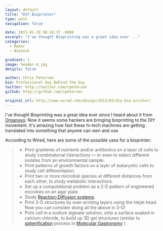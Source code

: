 ```yaml
---
layout: default
title: "DIY Bioprinter"
type: post
navigation: false

date: 2013-01-28 08:16:37 -0800
excerpt: "I've thought Bioprinting was a great idea ever ..."
categories:
  - Maker
  - Biotech

gradient: 1
image: header-4.jpg
details: false

author: Chris Petersen
bio: Professional Guy Behind the Guy
twitter: http://twitter.com/cpetersen
github: http://github.com/cpetersen

original_url: http://www.wired.com/design/2013/01/diy-bio-printer/
---
```



 I've thought Bioprinting was a great idea ever since I heard about it from  [Organovo](http://www.organovo.com/). Now it seems some hackers are bringing bioprinting to the DIY movement. It's amazing how fast these hi-tech machines are getting translated into something that anyone can own and use. 

 According to Wired, here are some of the possible uses for a bioprinter: 

 > 
 >  * Print gradients of nutrients and/or antibiotics on a layer of cells to study combinatorial interactions — or even to select different isolates from an environmental sample.
 >  * Print patterns of growth factors on a layer of eukaryotic cells to study cell differentiation.
 >  * Print two or more microbial species at different distances from each other, to study metabolic interactions.
 >  * Set up a computational problem as a 2-D pattern of engineered microbes on an agar plate.
 >  * Study  [Reaction-Diffusion systems](https://en.wikipedia.org/wiki/Reaction%E2%80%93diffusion_system).
 >  * Print 3-D structures by over-printing layers using the inkjet head. Now you can consider doing all the above in 3-D!
 >  * Print cell in a sodium alginate solution, onto a surface soaked in calcium chloride, to build up 3D gel structures (similar to  [spherification](https://en.wikipedia.org/wiki/Spherification)  process in  [Molecular Gastronomy](https://en.wikipedia.org/wiki/Molecular_gastronomy) )


